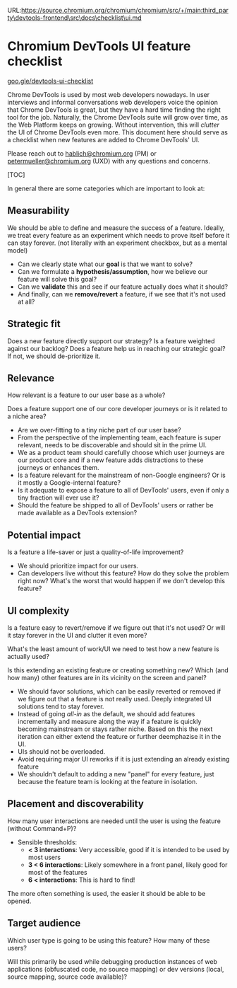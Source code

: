 URL:https://source.chromium.org/chromium/chromium/src/+/main:third_party\devtools-frontend\src\docs\checklist\ui.md
# Chromium DevTools UI feature checklist

[goo.gle/devtools-ui-checklist](https://goo.gle/devtools-ui-checklist)

Chrome DevTools is used by most web developers nowadays. In user interviews and
informal conversations web developers voice the opinion that Chrome DevTools is
great, but they have a hard time finding the right tool for the job. Naturally,
the Chrome DevTools suite will grow over time, as the Web Platform keeps on
growing. Without intervention, this will *clutter* the UI of Chrome DevTools
even more. This document here should serve as a checklist when new features are
added to Chrome DevTools' UI.

Please reach out to [hablich@chromium.org](mailto:hablich@chromium.org) (PM) or
[petermueller@chromium.org](mailto:petermueller@chromium.org) (UXD) with any
questions and concerns.

[TOC]

In general there are some categories which are important to look at:

## Measurability

We should be able to define and measure the success of a feature. Ideally, we
treat every feature as an experiment which needs to prove itself before it can
stay forever. (not literally with an experiment checkbox, but as a mental model)

*   Can we clearly state what our **goal** is that we want to solve?
*   Can we formulate a **hypothesis/assumption**, how we believe our feature
    will solve this goal?
*   Can we **validate** this and see if our feature actually does what it
    should?
*   And finally, can we **remove/revert** a feature, if we see that it's not
    used at all?

## Strategic fit

Does a new feature directly support our strategy? Is a feature weighted against
our backlog? Does a feature help us in reaching our strategic goal? If not, we
should de-prioritize it.

## Relevance

How relevant is a feature to our user base as a whole?

Does a feature support one of our core developer journeys or is it related to a
niche area?

*   Are we over-fitting to a tiny niche part of our user base?
*   From the perspective of the implementing team, each feature is super
    relevant, needs to be discoverable and should sit in the prime UI.
*   We as a product team should carefully choose which user journeys are our product
    core and if a new feature adds distractions to these journeys or enhances them.
*   Is a feature relevant for the mainstream of non-Google engineers? Or is it
    mostly a Google-internal feature?
*   Is it adequate to expose a feature to all of DevTools' users, even if only a
    tiny fraction will ever use it?
*   Should the feature be shipped to all of DevTools' users or rather be made
    available as a DevTools extension?

## Potential impact

Is a feature a life-saver or just a quality-of-life improvement?

*   We should prioritize impact for our users.
*   Can developers live without this feature? How do they solve the problem
    right now? What's the worst that would happen if we don't develop this
    feature?

## UI complexity

Is a feature easy to revert/remove if we figure out that it's not used? Or will
it stay forever in the UI and clutter it even more?

What's the least amount of work/UI we need to test how a new feature is actually
used?

Is this extending an existing feature or creating something new? Which (and how
many) other features are in its vicinity on the screen and panel?

*   We should favor solutions, which can be easily reverted or removed if we
    figure out that a feature is not really used. Deeply integrated UI solutions
    tend to stay forever.
*   Instead of going *all-in* as the default, we should add features
    incrementally and measure along the way if a feature is quickly becoming
    mainstream or stays rather niche. Based on this the next iteration can
    either extend the feature or further deemphazise it in the UI.
*   UIs should not be overloaded.
*   Avoid requiring major UI reworks if it is just extending an already existing
    feature
*   We shouldn't default to adding a new "panel" for every feature, just because
    the feature team is looking at the feature in isolation.

## Placement and discoverability

How many user interactions are needed until the user is using the feature
(without Command+P)?

*   Sensible thresholds:
    *   **< 3 interactions**: Very accessible, good if it is intended to be used
        by most users
    *   **3 < 6 interactions**: Likely somewhere in a front panel, likely good
        for most of the features
    *   **6 < interactions**: This is hard to find!

The more often something is used, the easier it should be able to be opened.

## Target audience

Which user type is going to be using this feature? How many of these users?

Will this primarily be used while debugging production instances of web
applications (obfuscated code, no source mapping) or dev versions (local, source
mapping, source code available)?
